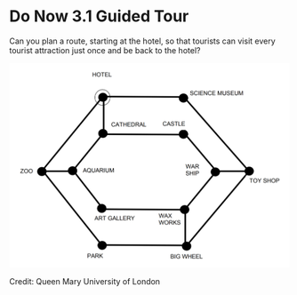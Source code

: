 # Do Now 3.1 Guided Tour

Can you plan a route, starting at the hotel, so that tourists can visit every tourist attraction just once and be back to the hotel?

![Guided Tour Map](do_now_31_GuidedTour.png)

Credit: Queen Mary University of London
